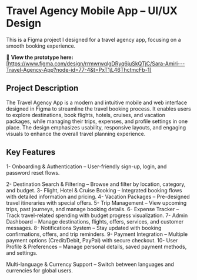 # Travel Agency Mobile App – UI/UX Design

This is a Figma project I designed for a travel agency app, focusing on a smooth booking experience.

🔗 **View the prototype here:** [https://www.figma.com/design/rrmwrwqlgDRyq6juSkQTjC/Sara-Amiri---Travel-Agency-App?node-id=77-4&t=PxT1jL46ThctmcFb-1]

## Project Description
The Travel Agency App is a modern and intuitive mobile and web interface designed in Figma to streamline the travel booking process. It enables users to explore destinations, book flights, hotels, cruises, and vacation packages, while managing their trips, expenses, and profile settings in one place. The design emphasizes usability, responsive layouts, and engaging visuals to enhance the overall travel planning experience.

## Key Features
1- Onboarding & Authentication – User-friendly sign-up, login, and password reset flows.

2- Destination Search & Filtering – Browse and filter by location, category, and budget.
3- Flight, Hotel & Cruise Booking – Integrated booking flows with detailed information and pricing.
4- Vacation Packages – Pre-designed travel itineraries with special offers.
5- Trip Management – View upcoming trips, past journeys, and manage booking details.
6- Expense Tracker – Track travel-related spending with budget progress visualization.
7- Admin Dashboard – Manage destinations, flights, offers, services, and customer messages.
8- Notifications System – Stay updated with booking confirmations, offers, and trip reminders.
9- Payment Integration – Multiple payment options (Credit/Debit, PayPal) with secure checkout.
10- User Profile & Preferences – Manage personal details, saved payment methods, and settings.

Multi-language & Currency Support – Switch between languages and currencies for global users.
